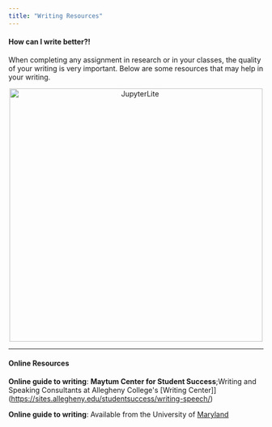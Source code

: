 ```yaml
---
title: "Writing Resources"
---
```


#### How can I write better?!
When completing any assignment in research or in your classes, the quality of your writing is very important. Below are some resources that may help in your writing.


<center>
<img src="/images/resources/writerinspace.png" alt="JupyterLite" style="width:500px;"/>
</center>

<!-- [<img src="/images/resources/jlite.png" alt="JupyterLite" style="width:200px;"/>](https://www.oliverbonhamcarter.com/live/) -->

<!-- Note: you can also reach this Python3 play-space using the displayed URL. 
[<img src="/images/resources/jlite.png" alt="JupyterLite" style="width:200px;"/>https://www.oliverbonhamcarter.com/live](https://www.oliverbonhamcarter.com/live) -->

<!-- add a line drop -->
<!-- <center> &#x200B; </center> -->
---

#### Online Resources

__Online guide to writing__: __Maytum Center for Student Success__;Writing and Speaking Consultants at Allegheny College's [Writing Center]](https://sites.allegheny.edu/studentsuccess/writing-speech/)


__Online guide to writing__: Available from the University of [Maryland](https://www.umgc.edu/current-students/learning-resources/writing-center/online-guide-to-writing/tutorial/chapter4/ch4-06#:~:text=Research%20resources%20are%20found%20in,sources%20found%20on%20the%20Internet.)
